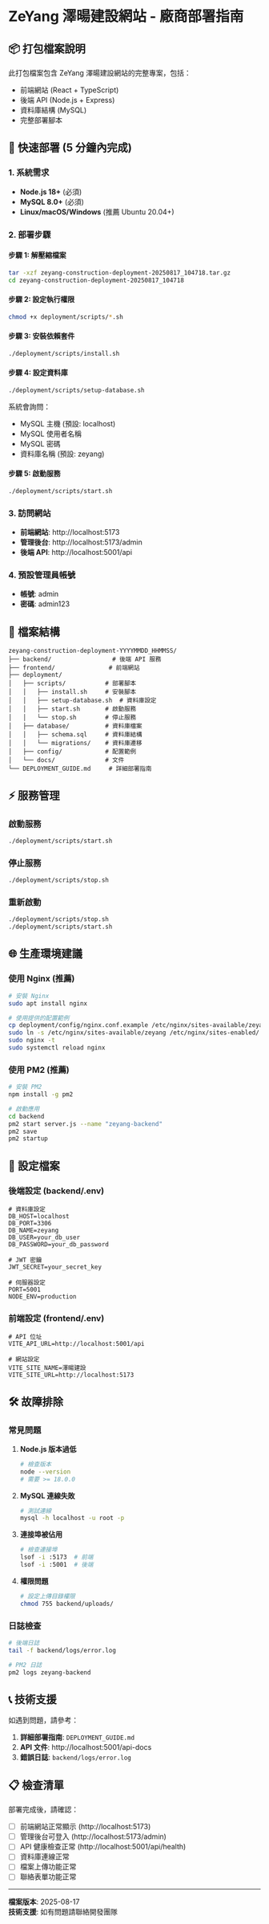 # ZeYang 澤暘建設網站 - 廠商部署指南

## 📦 打包檔案說明

此打包檔案包含 ZeYang 澤暘建設網站的完整專案，包括：
- 前端網站 (React + TypeScript)
- 後端 API (Node.js + Express)
- 資料庫結構 (MySQL)
- 完整部署腳本

## 🚀 快速部署 (5 分鐘內完成)

### 1. 系統需求
- **Node.js 18+** (必須)
- **MySQL 8.0+** (必須)
- **Linux/macOS/Windows** (推薦 Ubuntu 20.04+)

### 2. 部署步驟

#### 步驟 1: 解壓縮檔案
```bash
tar -xzf zeyang-construction-deployment-20250817_104718.tar.gz
cd zeyang-construction-deployment-20250817_104718
```

#### 步驟 2: 設定執行權限
```bash
chmod +x deployment/scripts/*.sh
```

#### 步驟 3: 安裝依賴套件
```bash
./deployment/scripts/install.sh
```

#### 步驟 4: 設定資料庫
```bash
./deployment/scripts/setup-database.sh
```
系統會詢問：
- MySQL 主機 (預設: localhost)
- MySQL 使用者名稱
- MySQL 密碼
- 資料庫名稱 (預設: zeyang)

#### 步驟 5: 啟動服務
```bash
./deployment/scripts/start.sh
```

### 3. 訪問網站
- **前端網站**: http://localhost:5173
- **管理後台**: http://localhost:5173/admin
- **後端 API**: http://localhost:5001/api

### 4. 預設管理員帳號
- **帳號**: admin
- **密碼**: admin123

## 📁 檔案結構

```
zeyang-construction-deployment-YYYYMMDD_HHMMSS/
├── backend/                 # 後端 API 服務
├── frontend/               # 前端網站
├── deployment/
│   ├── scripts/           # 部署腳本
│   │   ├── install.sh     # 安裝腳本
│   │   ├── setup-database.sh  # 資料庫設定
│   │   ├── start.sh       # 啟動服務
│   │   └── stop.sh        # 停止服務
│   ├── database/          # 資料庫檔案
│   │   ├── schema.sql     # 資料庫結構
│   │   └── migrations/    # 資料庫遷移
│   ├── config/            # 配置範例
│   └── docs/              # 文件
└── DEPLOYMENT_GUIDE.md     # 詳細部署指南
```

## ⚡ 服務管理

### 啟動服務
```bash
./deployment/scripts/start.sh
```

### 停止服務
```bash
./deployment/scripts/stop.sh
```

### 重新啟動
```bash
./deployment/scripts/stop.sh
./deployment/scripts/start.sh
```

## 🌐 生產環境建議

### 使用 Nginx (推薦)
```bash
# 安裝 Nginx
sudo apt install nginx

# 使用提供的配置範例
cp deployment/config/nginx.conf.example /etc/nginx/sites-available/zeyang
sudo ln -s /etc/nginx/sites-available/zeyang /etc/nginx/sites-enabled/
sudo nginx -t
sudo systemctl reload nginx
```

### 使用 PM2 (推薦)
```bash
# 安裝 PM2
npm install -g pm2

# 啟動應用
cd backend
pm2 start server.js --name "zeyang-backend"
pm2 save
pm2 startup
```

## 🔧 設定檔案

### 後端設定 (backend/.env)
```env
# 資料庫設定
DB_HOST=localhost
DB_PORT=3306
DB_NAME=zeyang
DB_USER=your_db_user
DB_PASSWORD=your_db_password

# JWT 密鑰
JWT_SECRET=your_secret_key

# 伺服器設定
PORT=5001
NODE_ENV=production
```

### 前端設定 (frontend/.env)
```env
# API 位址
VITE_API_URL=http://localhost:5001/api

# 網站設定
VITE_SITE_NAME=澤暘建設
VITE_SITE_URL=http://localhost:5173
```

## 🛠️ 故障排除

### 常見問題

1. **Node.js 版本過低**
   ```bash
   # 檢查版本
   node --version
   # 需要 >= 18.0.0
   ```

2. **MySQL 連線失敗**
   ```bash
   # 測試連線
   mysql -h localhost -u root -p
   ```

3. **連接埠被佔用**
   ```bash
   # 檢查連接埠
   lsof -i :5173  # 前端
   lsof -i :5001  # 後端
   ```

4. **權限問題**
   ```bash
   # 設定上傳目錄權限
   chmod 755 backend/uploads/
   ```

### 日誌檢查
```bash
# 後端日誌
tail -f backend/logs/error.log

# PM2 日誌
pm2 logs zeyang-backend
```

## 📞 技術支援

如遇到問題，請參考：
1. **詳細部署指南**: `DEPLOYMENT_GUIDE.md`
2. **API 文件**: http://localhost:5001/api-docs
3. **錯誤日誌**: `backend/logs/error.log`

## 📋 檢查清單

部署完成後，請確認：
- [ ] 前端網站正常顯示 (http://localhost:5173)
- [ ] 管理後台可登入 (http://localhost:5173/admin)
- [ ] API 健康檢查正常 (http://localhost:5001/api/health)
- [ ] 資料庫連線正常
- [ ] 檔案上傳功能正常
- [ ] 聯絡表單功能正常

---

**檔案版本**: 2025-08-17  
**技術支援**: 如有問題請聯絡開發團隊